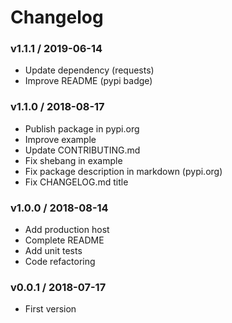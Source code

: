 Changelog
=========

### v1.1.1 / 2019-06-14

  - Update dependency (requests)
  - Improve README (pypi badge)
  
### v1.1.0 / 2018-08-17

  - Publish package in pypi.org
  - Improve example
  - Update CONTRIBUTING.md
  - Fix shebang in example
  - Fix package description in markdown (pypi.org)
  - Fix CHANGELOG.md title

### v1.0.0 / 2018-08-14

  - Add production host
  - Complete README
  - Add unit tests
  - Code refactoring

### v0.0.1 / 2018-07-17

  - First version
